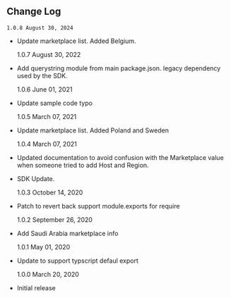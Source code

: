 ## Change Log
    1.0.8 August 30, 2024

- Update marketplace list. Added Belgium.

    1.0.7 August 30, 2022

- Add querystring module from main package.json. legacy dependency used by the SDK.

    1.0.6 June 01, 2021

- Update sample code typo

    1.0.5 March 07, 2021

- Update marketplace list. Added Poland and Sweden

  1.0.4 March 07, 2021

- Updated documentation to avoid confusion with the Marketplace value when someone tried to add Host and Region.
- SDK Update.

  1.0.3 October 14, 2020

- Patch to revert back support module.exports for require

  1.0.2 September 26, 2020

- Add Saudi Arabia marketplace info

  1.0.1 May 01, 2020

- Update to support typscript defaul export

  1.0.0 March 20, 2020

- Initial release
